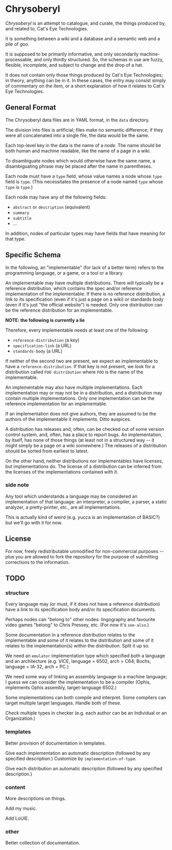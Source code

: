 Chrysoberyl
===========

*Chrysoberyl* is an attempt to catalogue, and curate, the things produced
by, and related to, Cat's Eye Technologies.

It is something between a wiki and a database and a semantic web and a
pile of goo.

It is supposed to be primarily informative, and only secondarily machine-
processable, and only thirdly structured.  So, the schemas in use are
fuzzy, flexible, incomplete, and subject to change and the drop of a hat.

It does not contain only those things produced by Cat's Eye Technologies;
in theory, anything can be in it.  In these cases, the entry may consist
simply of commentary on the item, or a short explanation of how it relates
to Cat's Eye Technologies.

General Format
--------------

The Chrysoberyl data files are in YAML format, in the `data` directory.

The division into files is artificial; files make no semantic difference;
if they were all concatenated into a single file, the data would be the
same.

Each top-level key in the data is the name of a *node*.  The name should
be both human and machine readable, like the name of a page in a wiki.

To disambiguate nodes which would otherwise have the same name, a
disambiguating phrase may be placed after the name in parentheses.

Each node must have a `type` field, whose value names a node whose `type`
field is `type`.  (This necessitates the presence of a node named `type`
whose `type` is `type`.)

Each node may have any of the following fields:

*   `abstract` or `description` (equivalent)
*   `summary`
*   `subtitle`
*   ...

In addition, nodes of particular types may have fields that have meaning
for that type.

Specific Schema
---------------

In the following, an "implementable" (for lack of a better term)
refers to the programming language, or a game, or a tool or a library.

An implementable may have multiple distributions.  There will typically be
a reference distribution, which contains the spec and/or reference
implementation of the implementable.  If there is no reference distribution,
a link to its specification (even if it's just a page on a wiki) or
standards body (even if it's just "the official website") is needed.
Only one distribution can be the reference distribution for an implementable.

**NOTE: the following is currently a lie**

Therefore, every implementable needs at least one of the following:

*   `reference-distribution` (a key)
*   `specification-link` (a URL)
*   `standards-body` (a URL)

If neither of the second two are present, we expect an implementable to
have a `reference-distribution`.  If that key is not present, we look
for a distribution called `FOO distribution` where `FOO` is the name of
the implementable.

An implementable may also have multiple implementations.  Each implementation
may or may not be in a distribution, and a distribution may contain
multiple implementations.  Only one implementation can be the reference
implementation for an implementable.

If an implementation does not give authors, they are assumed to be the
authors of the implementable it implements.  Ditto auspices.

A distribution has releases and, often, can be checked out of some version
control system, and, often, has a place to report bugs.  An implementation,
by itself, has none of those things (at least not in a structured way -- it
might simply be a page on a wiki somewhere.)  The releases of a distribution
should be sorted from earliest to latest.

On the other hand, neither distributions nor implementables have licenses,
but implementations do.  The license of a distribution can be inferred from
the licenses of the implementations contained with it.

### side note ###

Any tool which understands a language may be considered an implementation
of that language: an interpreter, a compiler, a parser, a static analyzer, a
pretty-printer, etc., are all implementations.

This is actually kind of weird (e.g. yucca is an implementation of BASIC?)
but we'll go with it for now.

License
-------

For now, freely redistributable unmodified for non-commercial purposes --
plus you are allowed to fork the repository for the purpose of submitting
corrections to the information.

TODO
----

### structure ###

Every language may (or must, if it does not have a reference distribution)
have a link to its specification body and/or its specification documents.

Perhaps nodes can "belong to" other nodes: lingography and favourite
video games "belong" to Chris Pressey, etc.  (For now it's `see-also`.)

Some documentation in a reference distribution relates to the implementable
and some of it relates to the distribution and some of it relates to
the implementation(s) within the distribution.  Split it up so.

We need an `emulator` implementation type which specified both a language
and an architecture (e.g. VICE, language = 6502, arch = C64;
Bochs, language = IA-32, arch = PC.)

We need some way of linking an assembly language to a machine language;
I guess we can consider the implementation to be a compiler (Ophis,
implements Ophis assembly, target-language 6502.)

Some implementations can both compile and interpret.  Some compilers
can target multiple target languages.  Handle both of these.

Check multiple types in checker (e.g. each author can be an Individual or
an Organization.)

### templates ###

Better provision of documentation in templates.

Give each implementation an automatic description (followed by any
specified description.)  Customize by `implementation-of-type`.

Give each distribution an automatic description (followed by any
specified description.)

### content ###

More descriptions on things.

Add my music.

Add LoUIE.

### other ###

Better collection of documentation.
